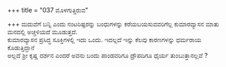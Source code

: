 +++
title = "037 ಮೊಳಗುತ್ತಿರುವ"

+++
ಮದುವೆಗೆ ಬನ್ನಿ ಎಂದು ನಂಟರಿಷ್ಟರನ್ನು ಬಂಧುಗಳನ್ನು ಕರೆಯಬಯಸುವವರಿಗೆಲ್ಲ ಕುಮಾರವ್ಯಾಸನ ಮಾತು ಮನದಲ್ಲಿ ಅಚ್ಚಳಿಯದೆ ಮೂಡುತ್ತದೆ.  
ಕುಮಾರವ್ಯಾಸನ ಪ್ರಸಿದ್ಧ ಸೂಕ್ತಿಗಳಲ್ಲಿ ಇದು ಒಂದು. ಇದಲ್ಲದೆ ಇನ್ನು ಕೆಲವು ಕಾರಣಗಳನ್ನು ಧರ್ಮರಾಯ ಕೊಡುತ್ತಿದ್ದಾನೆ  
ಅಲ್ಲದೆ ಶ್ರೀ ಕೃಷ್ಣ ದರ್ಶನ ಎಂದರೆ ಅವನು ಬಂದು ಪಾಂಡವರಿಗೂ ದ್ರೌಪದಿಗೂ ಧೈರ್ಯ ತುಂಬುತ್ತಾನಲ್ಲವೆ ?